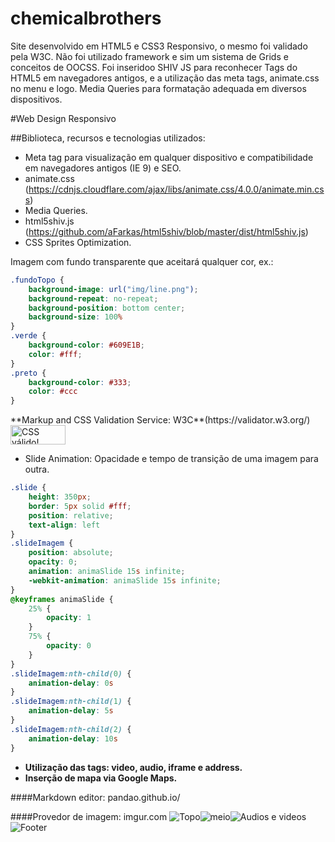 # chemicalbrothers
Site desenvolvido em HTML5 e CSS3 Responsivo, o mesmo foi validado pela W3C. 
Não foi utilizado framework e sim um sistema de Grids e conceitos de OOCSS. 
Foi inseridoo SHIV JS para reconhecer Tags do HTML5 em navegadores antigos, 
e a utilização das meta tags, animate.css no menu e logo. Media Queries 
para formatação adequada em diversos dispositivos.


#Web Design Responsivo

##Biblioteca, recursos e tecnologias utilizados:

- Meta tag para visualização em qualquer dispositivo e compatibilidade em navegadores antigos (IE 9) e SEO.
- animate.css (https://cdnjs.cloudflare.com/ajax/libs/animate.css/4.0.0/animate.min.css)
- Media Queries.
- html5shiv.js (https://github.com/aFarkas/html5shiv/blob/master/dist/html5shiv.js)
- CSS Sprites Optimization.

Imagem com fundo transparente que aceitará qualquer cor, ex.:

```css
.fundoTopo {
	background-image: url("img/line.png");
	background-repeat: no-repeat;
	background-position: bottom center;
	background-size: 100%
}
.verde {
	background-color: #609E1B;
	color: #fff;
}
.preto {
	background-color: #333;
	color: #ccc
}
```
<p>
**Markup and CSS Validation Service: W3C**(https://validator.w3.org/)
    <a href="http://jigsaw.w3.org/css-validator/check/referer">
        <img style="border:0;width:88px;height:31px"
            src="http://jigsaw.w3.org/css-validator/images/vcss"
            alt="CSS válido!" />
    </a>
</p>

- Slide Animation: Opacidade e tempo de transição de uma imagem para outra.

```css
.slide {
	height: 350px;
	border: 5px solid #fff;
	position: relative;
	text-align: left
}
.slideImagem {
	position: absolute;
	opacity: 0;
	animation: animaSlide 15s infinite;
	-webkit-animation: animaSlide 15s infinite;	
}
@keyframes animaSlide {
	25% {
		opacity: 1
	}
	75% {
		opacity: 0
	}
}
.slideImagem:nth-child(0) {
	animation-delay: 0s
}
.slideImagem:nth-child(1) {
	animation-delay: 5s
}
.slideImagem:nth-child(2) {
	animation-delay: 10s
}
```
- **Utilização das tags: video, audio, iframe e address.**
- **Inserção de mapa via Google Maps.**

####Markdown editor: pandao.github.io/

####Provedor de imagem: imgur.com
![Topo](https://i.imgur.com/fIn6EaX.png "Topo")![meio](https://i.imgur.com/sP4asxn.png "meio")![Audios e videos](https://i.imgur.com/8B3IGZj.png "Audios e videos")![Footer](https://i.imgur.com/UEyannl.png "Footer")
